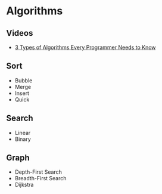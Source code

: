 # Algorithms

## Videos
- [3 Types of Algorithms Every Programmer Needs to Know](https://youtu.be/Uym4-KhP3Lc?si=WmT86LjSv0WMwaWF)

## Sort
- Bubble
- Merge
- Insert
- Quick

## Search
- Linear
- Binary

## Graph
- Depth-First Search
- Breadth-First Search
- Dijkstra